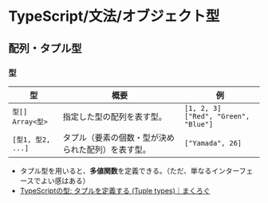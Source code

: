 # TypeScript/文法/オブジェクト型

## 配列・タプル型

### 型

| 型                      | 概要                                               | 例                                          |
| ----------------------- | -------------------------------------------------- | ------------------------------------------- |
| `型[]`<br />`Array<型>` | 指定した型の配列を表す型。                         | `[1, 2, 3]`<br />`["Red", "Green", "Blue"]` |
| `[型1, 型2, ...]`       | タプル（要素の個数・型が決められた配列）を表す型。 | `["Yamada", 26]`                            |

- タプル型を用いると、**多値関数**を定義できる。（ただ、単なるインターフェースでよい感はある）
- [TypeScriptの型: タプルを定義する (Tuple types)｜まくろぐ](https://maku.blog/p/6uzqf4q/)
